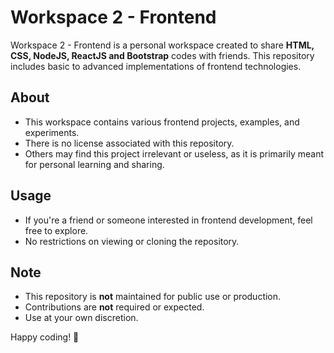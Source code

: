 # Workspace 2 - Frontend

Workspace 2 - Frontend is a personal workspace created to share **HTML, CSS, NodeJS, ReactJS and Bootstrap** codes with friends. This repository includes basic to advanced implementations of frontend technologies.

## About
- This workspace contains various frontend projects, examples, and experiments.
- There is no license associated with this repository.
- Others may find this project irrelevant or useless, as it is primarily meant for personal learning and sharing.

## Usage
- If you're a friend or someone interested in frontend development, feel free to explore.
- No restrictions on viewing or cloning the repository.

## Note
- This repository is **not** maintained for public use or production.
- Contributions are **not** required or expected.
- Use at your own discretion.

Happy coding! 🚀
